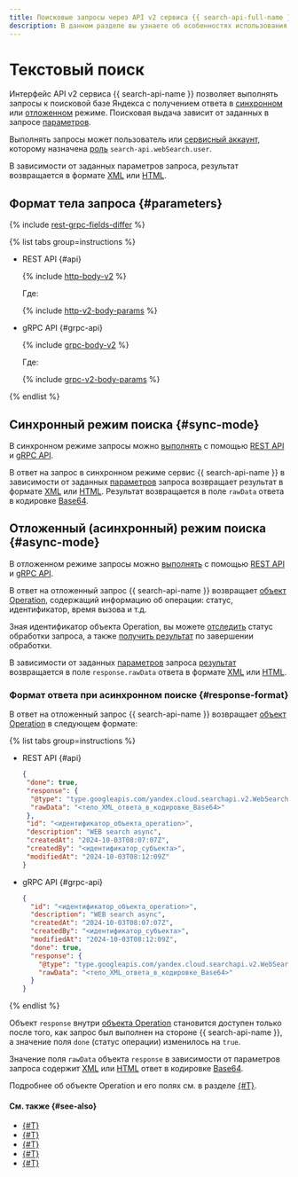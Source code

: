 ```yaml
---
title: Поисковые запросы через API v2 сервиса {{ search-api-full-name }}
description: В данном разделе вы узнаете об особенностях использования и формате поисковых запросов при обращении к сервису {{ search-api-name }} через интерфейс API v2.
---
```


# Текстовый поиск

Интерфейс API v2 сервиса {{ search-api-name }} позволяет выполнять запросы к поисковой базе Яндекса с получением ответа в [синхронном](#sync-mode) или [отложенном](#async-mode) режиме. Поисковая выдача зависит от заданных в запросе [параметров](#parameters).

Выполнять запросы может пользователь или [сервисный аккаунт](../../iam/concepts/users/service-accounts.md), которому назначена [роль](../security/index.md#search-api-webSearch-user) `search-api.webSearch.user`.

В зависимости от заданных параметров запроса, результат возвращается в формате [XML](./response.md) или [HTML](./html-response.md).

## Формат тела запроса {#parameters}

{% include [rest-grpc-fields-differ](../../_includes/search-api/rest-grpc-fields-differ.md) %}

{% list tabs group=instructions %}

- REST API {#api}

  {% include [http-body-v2](../../_includes/search-api/http-body-v2.md) %}

  Где:

  {% include [http-v2-body-params](../../_includes/search-api/http-v2-body-params.md) %}

- gRPC API {#grpc-api}

  {% include [grpc-body-v2](../../_includes/search-api/grpc-body-v2.md) %}

  Где:

  {% include [grpc-v2-body-params](../../_includes/search-api/grpc-v2-body-params.md) %}

{% endlist %}

## Синхронный режим поиска {#sync-mode}

В синхронном режиме запросы можно [выполнять](../operations/web-search-sync.md) с помощью [REST API](../api-ref/) и [gRPC API](../api-ref/grpc/).

В ответ на запрос в синхронном режиме сервис {{ search-api-name }} в зависимости от заданных [параметров](#parameters) запроса возвращает результат в формате [XML](./response.md) или [HTML](./html-response.md). Результат возвращается в поле `rawData` ответа в кодировке [Base64](https://ru.wikipedia.org/wiki/Base64).

## Отложенный (асинхронный) режим поиска {#async-mode}

В отложенном режиме запросы можно [выполнять](../operations/web-search.md) с помощью [REST API](../api-ref/) и [gRPC API](../api-ref/grpc/). 

В ответ на отложенный запрос {{ search-api-name }} возвращает [объект Operation](#response-format), содержащий информацию об операции: статус, идентификатор, время вызова и т.д. 

Зная идентификатор объекта Operation, вы можете [отследить](../operations/web-search.md#verify-operation) статус обработки запроса, а также [получить результат](../operations/web-search.md#get-response) по завершении обработки.

В зависимости от заданных [параметров](#parameters) запроса [результат](#response-format) возвращается в поле `response.rawData` ответа в формате [XML](./response.md) или [HTML](./html-response.md).

### Формат ответа при асинхронном поиске {#response-format}

В ответ на отложенный запрос {{ search-api-name }} возвращает [объект Operation](../../api-design-guide/concepts/operation.md) в следующем формате:

{% list tabs group=instructions %}

- REST API {#api}

  ```json
  {
   "done": true,
   "response": {
    "@type": "type.googleapis.com/yandex.cloud.searchapi.v2.WebSearchResponse",
    "rawData": "<тело_XML_ответа_в_кодировке_Base64>"
   },
   "id": "<идентификатор_объекта_operation>",
   "description": "WEB search async",
   "createdAt": "2024-10-03T08:07:07Z",
   "createdBy": "<идентификатор_субъекта>",
   "modifiedAt": "2024-10-03T08:12:09Z"
  }
  ```

- gRPC API {#grpc-api}

  ```json
  {
    "id": "<идентификатор_объекта_operation>",
    "description": "WEB search async",
    "createdAt": "2024-10-03T08:07:07Z",
    "createdBy": "<идентификатор_субъекта>",
    "modifiedAt": "2024-10-03T08:12:09Z",
    "done": true,
    "response": {
      "@type": "type.googleapis.com/yandex.cloud.searchapi.v2.WebSearchResponse",
      "rawData": "<тело_XML_ответа_в_кодировке_Base64>"
    }
  }
  ```

{% endlist %}

Объект `response` внутри [объекта Operation](../../api-design-guide/concepts/operation.md) становится доступен только после того, как запрос был выполнен на стороне {{ search-api-name }}, а значение поля `done` (статус операции) изменилось на `true`.

Значение поля `rawData` объекта `response` в зависимости от параметров запроса содержит [XML](./response.md) или [HTML](./html-response.md) ответ в кодировке [Base64](https://ru.wikipedia.org/wiki/Base64).

Подробнее об объекте Operation и его полях см. в разделе [{#T}](../../api-design-guide/concepts/operation.md).

#### См. также {#see-also}

* [{#T}](../operations/web-search-sync.md)
* [{#T}](../operations/web-search.md)
* [{#T}](./response.md)
* [{#T}](../api-ref/authentication.md)
* [{#T}](../security/index.md)